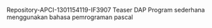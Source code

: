  Repository-APCI-1301154119-IF3907
            Teaser DAP
            Program sederhana menggunakan bahasa pemrograman pascal
